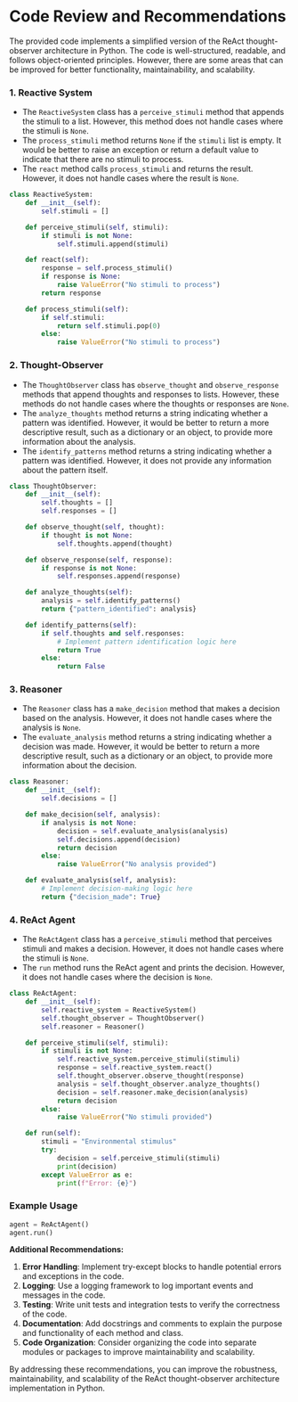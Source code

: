 **Code Review and Recommendations**
=====================================

The provided code implements a simplified version of the ReAct thought-observer architecture in Python. The code is well-structured, readable, and follows object-oriented principles. However, there are some areas that can be improved for better functionality, maintainability, and scalability.

### 1. **Reactive System**

*   The `ReactiveSystem` class has a `perceive_stimuli` method that appends the stimuli to a list. However, this method does not handle cases where the stimuli is `None`.
*   The `process_stimuli` method returns `None` if the `stimuli` list is empty. It would be better to raise an exception or return a default value to indicate that there are no stimuli to process.
*   The `react` method calls `process_stimuli` and returns the result. However, it does not handle cases where the result is `None`.

```python
class ReactiveSystem:
    def __init__(self):
        self.stimuli = []

    def perceive_stimuli(self, stimuli):
        if stimuli is not None:
            self.stimuli.append(stimuli)

    def react(self):
        response = self.process_stimuli()
        if response is None:
            raise ValueError("No stimuli to process")
        return response

    def process_stimuli(self):
        if self.stimuli:
            return self.stimuli.pop(0)
        else:
            raise ValueError("No stimuli to process")
```

### 2. **Thought-Observer**

*   The `ThoughtObserver` class has `observe_thought` and `observe_response` methods that append thoughts and responses to lists. However, these methods do not handle cases where the thoughts or responses are `None`.
*   The `analyze_thoughts` method returns a string indicating whether a pattern was identified. However, it would be better to return a more descriptive result, such as a dictionary or an object, to provide more information about the analysis.
*   The `identify_patterns` method returns a string indicating whether a pattern was identified. However, it does not provide any information about the pattern itself.

```python
class ThoughtObserver:
    def __init__(self):
        self.thoughts = []
        self.responses = []

    def observe_thought(self, thought):
        if thought is not None:
            self.thoughts.append(thought)

    def observe_response(self, response):
        if response is not None:
            self.responses.append(response)

    def analyze_thoughts(self):
        analysis = self.identify_patterns()
        return {"pattern_identified": analysis}

    def identify_patterns(self):
        if self.thoughts and self.responses:
            # Implement pattern identification logic here
            return True
        else:
            return False
```

### 3. **Reasoner**

*   The `Reasoner` class has a `make_decision` method that makes a decision based on the analysis. However, it does not handle cases where the analysis is `None`.
*   The `evaluate_analysis` method returns a string indicating whether a decision was made. However, it would be better to return a more descriptive result, such as a dictionary or an object, to provide more information about the decision.

```python
class Reasoner:
    def __init__(self):
        self.decisions = []

    def make_decision(self, analysis):
        if analysis is not None:
            decision = self.evaluate_analysis(analysis)
            self.decisions.append(decision)
            return decision
        else:
            raise ValueError("No analysis provided")

    def evaluate_analysis(self, analysis):
        # Implement decision-making logic here
        return {"decision_made": True}
```

### 4. **ReAct Agent**

*   The `ReActAgent` class has a `perceive_stimuli` method that perceives stimuli and makes a decision. However, it does not handle cases where the stimuli is `None`.
*   The `run` method runs the ReAct agent and prints the decision. However, it does not handle cases where the decision is `None`.

```python
class ReActAgent:
    def __init__(self):
        self.reactive_system = ReactiveSystem()
        self.thought_observer = ThoughtObserver()
        self.reasoner = Reasoner()

    def perceive_stimuli(self, stimuli):
        if stimuli is not None:
            self.reactive_system.perceive_stimuli(stimuli)
            response = self.reactive_system.react()
            self.thought_observer.observe_thought(response)
            analysis = self.thought_observer.analyze_thoughts()
            decision = self.reasoner.make_decision(analysis)
            return decision
        else:
            raise ValueError("No stimuli provided")

    def run(self):
        stimuli = "Environmental stimulus"
        try:
            decision = self.perceive_stimuli(stimuli)
            print(decision)
        except ValueError as e:
            print(f"Error: {e}")
```

### Example Usage

```python
agent = ReActAgent()
agent.run()
```

**Additional Recommendations:**

1.  **Error Handling**: Implement try-except blocks to handle potential errors and exceptions in the code.
2.  **Logging**: Use a logging framework to log important events and messages in the code.
3.  **Testing**: Write unit tests and integration tests to verify the correctness of the code.
4.  **Documentation**: Add docstrings and comments to explain the purpose and functionality of each method and class.
5.  **Code Organization**: Consider organizing the code into separate modules or packages to improve maintainability and scalability.

By addressing these recommendations, you can improve the robustness, maintainability, and scalability of the ReAct thought-observer architecture implementation in Python.
